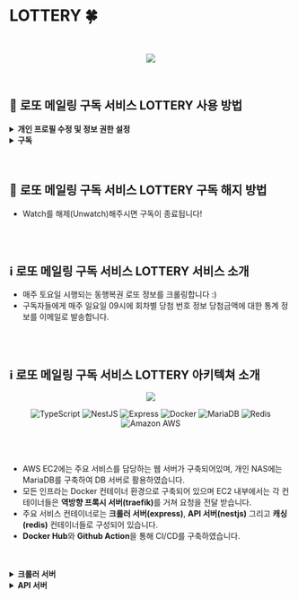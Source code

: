 # LOTTERY 🍀

<br/>
<p align="center">
  <img src="https://jh8459.s3.ap-northeast-2.amazonaws.com/lottery/lottery_logo.png"/>
</p>
<br/>

## 📌 로또 메일링 구독 서비스 LOTTERY 사용 방법

<details>
<summary><strong>개인 프로필 수정 및 정보 권한 설정</strong></summary>
  
#### 1️⃣ 개인 프로필 이메일 주소 수정

- LOTTERY🍀는 Github에 공개된 프로필 이메일 주소를 기반으로 메일 구독 서비스를 제공합니다.
- 따라서 Github 개인 프로필의 이메일란을 작성해주세요!

  <p align="center">
    <img src="https://jh8459.s3.ap-northeast-2.amazonaws.com/lottery/lottery_email_example.png"/>
  </p>

#### 2️⃣ 계정 이메일 정보 권한 설정

- Github는 계정의 이메일 정보를 Private을 기본값으로 설정합니다 (**Emails - Keep My email addresses private** 옵션).
- 이메일 주소를 LOTTERY🍀가 알 수 있도록 Public으로 변경해주세요. (이메일 주소 공개 권한 수정이 어려우시다면 서비스 이용이 어렵습니다. 😭)

  <p align="center">
    <img src="https://jh8459.s3.ap-northeast-2.amazonaws.com/lottery/lottery_email_setting_example.png"/>
  </p>

</details>

<details>
<summary><strong>구독</strong></summary>
  
#### 1️⃣ Repository Watch

- 간단합니다! LOTTERY🍀 Repository의 Watch를 클릭하시면 구독이 시작됩니다.

</details>

<br/>
<br/>

## 📌 로또 메일링 구독 서비스 LOTTERY 구독 해지 방법

- Watch를 해제(Unwatch)해주시면 구독이 종료됩니다!

<br/>
<br/>

## ℹ️ 로또 메일링 구독 서비스 LOTTERY 서비스 소개

- 매주 토요일 시행되는 동행복권 로또 정보를 크롤링합니다 :)
- 구독자들에게 매주 일요일 09시에 회차별 당첨 번호 정보 당첨금액에 대한 통계 정보를 이메일로 발송합니다.

<br/>
<br/>


## ℹ️ 로또 메일링 구독 서비스 LOTTERY 아키텍쳐 소개

<p align="center">
  <img src="https://jh8459.s3.ap-northeast-2.amazonaws.com/lottery/lottery_architecture.png"/>
</p>

<p align="center">
  <img alt="TypeScript" src ="https://img.shields.io/badge/TypeScript-3178C6.svg?&style=for-the-badge&logo=TypeScript&logoColor=white"/> 
  <img alt="NestJS" src ="https://img.shields.io/badge/nestjs-%23E0234E.svg?style=for-the-badge&logo=nestjs&logoColor=white"/> 
  <img alt="Express" src ="https://img.shields.io/badge/Express-000000.svg?&style=for-the-badge&logo=Express&logoColor=white"/> 
  <img alt="Docker" src="https://img.shields.io/badge/Docker-2496ED?style=for-the-badge&logo=Docker&logoColor=white"/>
  <img alt="MariaDB" src="https://img.shields.io/badge/MariaDB-003545?style=for-the-badge&logo=mariaDB&logoColor=white"/>
  <img alt="Redis" src="https://img.shields.io/badge/redis-%23DD0031.svg?style=for-the-badge&logo=redis&logoColor=white"/>
  <img alt="Amazon AWS" src ="https://img.shields.io/badge/Amazon AWS-232F3E.svg?&style=for-the-badge&logo=Amazon AWS&logoColor=white"/>
</p>

<br/>
<br/>

- AWS EC2에는 주요 서비스를 담당하는 웹 서버가 구축되어있며, 개인 NAS에는 MariaDB를 구축하여 DB 서버로 활용하였습니다.
- 모든 인프라는 Docker 컨테이너 환경으로 구축되어 있으며 EC2 내부에서는 각 컨테이너들은 <strong>역방향 프록시 서버(traefik)</strong>를 거쳐 요청을 전달 받습니다.
- 주요 서비스 컨테이너로는 **크롤러 서버(express)**, **API 서버(nestjs)** 그리고 **캐싱(redis)** 컨테이너들로 구성되어 있습니다.
- **Docker Hub**와 **Github Action**을 통해 CI/CD를 구축하였습니다.

<br/>
<br/>

<details>
<summary><strong>크롤러 서버</strong></summary>
  
#### 1️⃣ 크롤러 서버(express)

- 매주 토요일 시행되는 로또 추첨결과를 크롤링하는 기능을 담당합니다.
- 크롤링한 정보를 정규화하여 DB에 저장합니다.
- 메일링에 담을 여러가지 정보들을 추가로 가공하여 Redis에 캐싱합니다.

</details>

<details>
<summary><strong>API 서버</strong></summary>
  
#### 1️⃣ API 서버(nestjs)

- Redis에 캐싱되어 있는 정보를 토대로 메일을 발송하는 서비스를 담당합니다.
- 구독자 이메일 주소 정보를 가져오는 Github API를 통해 구독자 정보를 가져옵니다.
- HTML 기반의 이메일 템플릿으로 구독자에게 로또 당첨 정보를 전달합니다.

</details>
